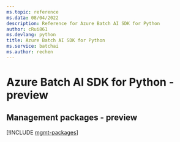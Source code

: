 ```yaml
---
ms.topic: reference
ms.data: 08/04/2022
description: Reference for Azure Batch AI SDK for Python
author: cRui861
ms.devlang: python
title: Azure Batch AI SDK for Python
ms.service: batchai
ms.author: rechen
---
```

# Azure Batch AI SDK for Python - preview

## Management packages - preview
[!INCLUDE [mgmt-packages](batch-ai-mgmt-index.md)]